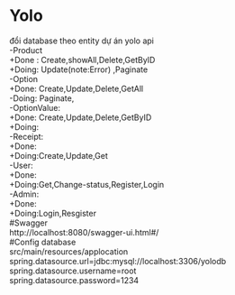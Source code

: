 # Yolo

đổi database theo entity   dự án yolo api  
-Product  
+Done : Create,showAll,Delete,GetByID  
+Doing: Update(note:Error) ,Paginate  
-Option  
+Done: Create,Update,Delete,GetAll  
-Doing:  Paginate,  
-OptionValue:  
+Done: Create,Update,Delete,GetByID  
+Doing:  
-Receipt:  
+Done:  
+Doing:Create,Update,Get  
-User:  
+Done:  
+Doing:Get,Change-status,Register,Login  
-Admin:  
+Done:  
+Doing:Login,Resgister  
#Swagger  
http://localhost:8080/swagger-ui.html#/  
#Config database  
src/main/resources/applocation  
spring.datasource.url=jdbc:mysql://localhost:3306/yolodb  
spring.datasource.username=root  
spring.datasource.password=1234  

 
